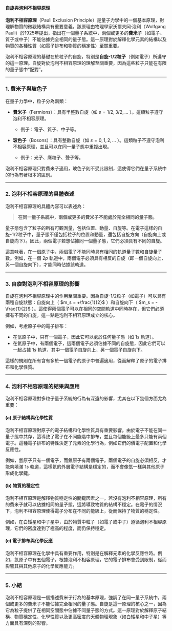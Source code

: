 #### 自旋與泡利不相容原理

**泡利不相容原理**（Pauli Exclusion Principle）是量子力學中的一個基本原理，對理解物質的微觀結構具有重要意義。該原理由物理學家沃爾夫岡·泡利（Wolfgang Pauli）於1925年提出，指出在一個量子系統中，兩個或更多的**費米子**（如電子、質子或中子）不能佔據完全相同的量子態。這一原理對於解釋化學元素的結構以及物質的各種性質（如電子排布和物質的穩定性）至關重要。

泡利不相容原理的基礎在於粒子的自旋，特別是**自旋-1/2粒子**（例如電子）所遵守的這一原理。自旋對於泡利不相容原理的理解至關重要，因為這些粒子只能在有限的量子態中“配對”。

---

### **1. 費米子與玻色子**

在量子力學中，粒子分為兩類：

- **費米子**（Fermions）：具有半整數自旋（如  $`s = 1/2, 3/2, \dots`$ ）。這類粒子遵守泡利不相容原理。
  - 例子：電子、質子、中子等。
  
- **玻色子**（Bosons）：具有整數自旋（如  $`s = 0, 1, 2, \dots`$ ）。這類粒子不遵守泡利不相容原理，並且可以在同一量子態中重複出現。
  - 例子：光子、膺粒子、聲子等。

泡利不相容原理只對費米子適用，玻色子則不受此限制，這使得它們在量子系統中的行為有著根本的區別。

---

### **2. 泡利不相容原理的具體表述**

泡利不相容原理的具體內容可以表述為：

> **在同一量子系統中，兩個或更多的費米子不能處於完全相同的量子態。**

量子態包含了粒子的所有可觀測量，包括位置、動量、自旋等。在電子這樣的自旋-1/2粒子中，量子態不僅包括粒子的位置和動量，還包括自旋方向（自旋向上或自旋向下）。因此，兩個電子若想佔據同一個量子態，它們必須具有不同的自旋。

這意味著，在一個原子中，兩個電子不能同時具有相同的軌道量子數和自旋量子數。例如，在一個  $`2p`$  軌道中，兩個電子必須具有相反的自旋（即一個自旋向上，另一個自旋向下），才能同時佔據該軌道。

---

### **3. 自旋對泡利不相容原理的影響**

自旋在泡利不相容原理中的作用至關重要。因為自旋-1/2粒子（如電子）可以具有兩種自旋狀態：自旋向上（ $`m_s = +\frac{1}{2}`$ ）和自旋向下（ $`m_s = -\frac{1}{2}`$ ）。這使得兩個電子可以在相同的空間軌道中同時存在，但它們必須擁有不同的自旋。這一點是泡利不相容原理成立的核心。

例如，考慮原子中的電子排布：

- 在氫原子中，只有一個電子，因此它可以處於任何量子態（如  $`1s`$  軌道）。
- 在氦原子中，有兩個電子，這兩個電子必須佔據不同的自旋態，因此它們可以一起占據  $`1s`$  軌道，其中一個電子自旋向上，另一個電子自旋向下。

這樣的規則在所有含有多於一個電子的原子中普遍適用，從而解釋了原子的電子排布和化學性質。

---

### **4. 泡利不相容原理的結果與應用**

泡利不相容原理對多粒子量子系統的行為有深遠的影響，尤其在以下幾個方面尤為重要：

#### **(a) 原子結構與化學性質**

泡利不相容原理對原子的電子結構和化學性質具有重要影響。由於電子不能在同一量子態中共存，這導致了電子在不同能階中排布，並且每個能級上最多只能有兩個電子。這種電子排布的特性決定了元素的化學行為，例如它們的價電子配置和化學反應性。

例如，氫原子只有一個電子，而氦原子有兩個電子。兩個電子的自旋必須相反，才能夠填滿  $`1s`$  軌道，這樣氦的外層電子結構是穩定的，而不會像氫一樣與其他原子形成化學鍵。

#### **(b) 物質的穩定性**

泡利不相容原理是解釋物質穩定性的關鍵因素之一。若沒有泡利不相容原理，所有的費米子就可以佔據相同的量子態，這將導致物質的結構不穩定。在電子的情況下，泡利不相容原理使得電子分布在不同的能級上，從而保持了物質的穩定性。

例如，在白矮星和中子星中，由於物質中粒子（如電子或中子）遵循泡利不相容原理，它們的密度達到了極高的程度，而仍保持穩定。

#### **(c) 電子排布與化學反應**

泡利不相容原理在化學中具有重要作用，特別是在解釋元素的化學反應性時。例如，氮原子中有五個電子，根據泡利不相容原理，它的電子排布會受到限制，從而影響其與其他原子的化學反應能力。

---

### **5. 小結**

泡利不相容原理是一個描述費米子行為的基本原理，強調了在同一量子系統中，兩個或更多的費米子不能佔據完全相同的量子態。自旋是這一原理的核心之一，因為它為粒子提供了在相同空間態中佔據不同量子態的方式。這一原理對於解釋原子結構、物質穩定性、化學性質以及更高密度的天體物理現象（如白矮星和中子星）等方面具有深刻的影響。